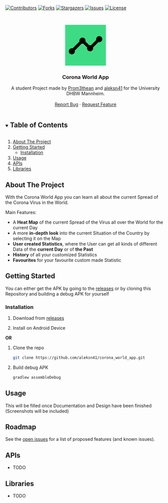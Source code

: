 [![Contributors][contributors-shield]][contributors-url]
[![Forks][forks-shield]][forks-url]
[![Stargazers][stars-shield]][stars-url]
[![Issues][issues-shield]][issues-url]
[![License][license-shield]][license-url]



<!-- PROJECT LOGO -->
<br />
<p align="center">
  <a href="https://github.com/aleksn41/corona_world_app">
    <img src="https://raw.githubusercontent.com/aleksn41/corona_world_app/master/app/src/main/ic_launcher-playstore.png" alt="Logo" width="128" height="128">
  </a>

  <h3 align="center">Corona World App</h3>

  <p align="center">
    A student Project made by <a href="https://github.com/Prom3thean"> Prom3thean</a> and <a href="https://github.com/aleksn41">aleksn41</a> for the University DHBW Mannheim.
    <!--
    <br />
    <a href="https://github.com/github_username/repo_name"><strong>Explore the docs »</strong></a>
      -->
    <br />
    <br />
    <a href="https://github.com/aleksn41/corona_world_app/issues">Report Bug</a>
    ·
    <a href="https://github.com/aleksn41/corona_world_app/issues">Request Feature</a>
  </p>
</p>



<!-- TABLE OF CONTENTS -->
<details open="open">
  <summary><h2 style="display: inline-block">Table of Contents</h2></summary>
  <ol>
    <li>
      <a href="#about-the-project">About The Project</a>
    </li>
    <li>
      <a href="#getting-started">Getting Started</a>
      <ul>
        <li><a href="#installation">Installation</a></li>
      </ul>
    </li>
    <li><a href="#usage">Usage</a></li>
    <!--
    <li><a href="#license">License</a></li>
    <li><a href="#contact">Contact</a></li>
    -->
    <li><a href="#APIs">APIs</a></li>
    <li><a href="#Libraries">Libraries</a></li>
  </ol>
</details>



<!-- Screenshoots can be added later -->
## About The Project

With the Corona World App you can learn all about the current Spread of the Corona Virus in the World.

Main Features:

- A **Heat Map** of the current Spread of the Virus all over the World for the current Day
- A more **in-depth look** into the current Situation of the Country by selecting it on the Map
- **User created Statistics**, where the User can get all kinds of different Data of the **current Day** or of **the Past**
- **History** of all your customized Statistics
- **Favourites** for your favourite custom made Statistic


<!-- GETTING STARTED -->
## Getting Started

You can either get the APK by going to the [releases](https://github.com/aleksn41/corona_world_app/releases) or by cloning this Repository and building a debug APK for yourself

### Installation

1. Download from [releases](https://github.com/aleksn41/corona_world_app/releases)

2. Install on Android Device


**OR**

1. Clone the repo
   ```sh
   git clone https://github.com/aleksn41/corona_world_app.git
   ```
2. Build debug APK
   ```sh
   gradlew assembleDebug
   ```


## Usage

This will be filled once Documentation and Design have been finished (Screenshots will be included)


## Roadmap

See the [open issues](https://github.com/aleksn41/corona_world_app/issues) for a list of proposed features (and known issues).


<!-- LICENSE
## License

Distributed under the  License. See `LICENSE` for more information.


 -->
<!-- CONTACT
## Contact

Your Name - [@twitter_handle](https://twitter.com/twitter_handle) - email

Project Link: [https://github.com/github_username/repo_name](https://github.com/github_username/repo_name)

-->

## APIs
- TODO

## Libraries
- TODO




<!-- MARKDOWN LINKS & IMAGES -->
<!-- https://www.markdownguide.org/basic-syntax/#reference-style-links -->
[contributors-shield]: https://img.shields.io/github/contributors/aleksn41/corona_world_app.svg?style=for-the-badge
[contributors-url]: https://github.com/aleksn41/corona_world_app/graphs/contributors
[forks-shield]: https://img.shields.io/github/forks/aleksn41/corona_world_app.svg?style=for-the-badge
[forks-url]: https://github.com/aleksn41/corona_world_app/network/members
[stars-shield]: https://img.shields.io/github/stars/aleksn41/corona_world_app.svg?style=for-the-badge
[stars-url]: https://github.com/aleksn41/corona_world_app/stargazers
[issues-shield]: https://img.shields.io/github/issues/aleksn41/corona_world_app.svg?style=for-the-badge
[issues-url]: https://github.com/aleksn41/corona_world_app/issues
[license-shield]: https://img.shields.io/github/license/aleksn41/corona_world_app.svg?style=for-the-badge
[license-url]: https://github.com/aleksn41/corona_world_app/blob/master/LICENSE.txt